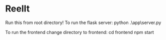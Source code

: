 # ReelIt
Run this from root directory!
To run the flask server: 
python .\app\server.py

To run the frontend change directory to frontend:
cd frontend
npm start